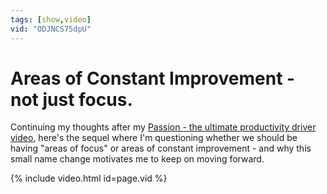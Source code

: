 ```yaml
---
tags: [show,video]
vid: "ODJNCS75dpU"
---
```


# Areas of Constant Improvement - not just focus.

Continuing my thoughts after my [Passion - the ultimate productivity driver video](/passion-the-ultimate-productivity-driver/), here's the sequel where I'm questioning whether we should be having "areas of focus" or areas of constant improvement - and why this small name change motivates me to keep on moving forward.

{% include video.html id=page.vid %}

[n]: https://michael.gratis/nozbe